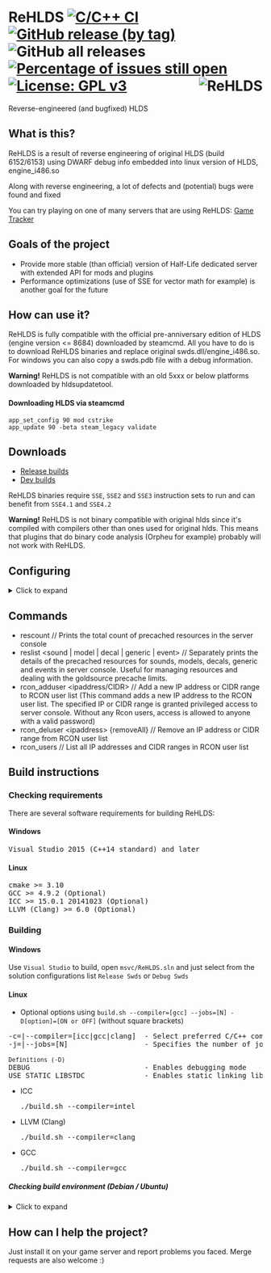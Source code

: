# ReHLDS [![C/C++ CI](https://github.com/rehlds/ReHLDS/actions/workflows/build.yml/badge.svg)](https://github.com/rehlds/ReHLDS/actions/workflows/build.yml) [![GitHub release (by tag)](https://img.shields.io/github/downloads/rehlds/ReHLDS/latest/total)](https://github.com/rehlds/ReHLDS/releases/latest) ![GitHub all releases](https://img.shields.io/github/downloads/rehlds/ReHLDS/total) [![Percentage of issues still open](http://isitmaintained.com/badge/open/rehlds/ReHLDS.svg)](http://isitmaintained.com/project/rehlds/ReHLDS "Percentage of issues still open") [![License: GPL v3](https://img.shields.io/badge/License-GPL%20v3-blue.svg)](https://www.gnu.org/licenses/gpl-3.0) <img align="right" src="https://user-images.githubusercontent.com/5860435/111066129-040e5e00-84f0-11eb-9e1f-7a7e8611da2b.png" alt="ReHLDS" />
Reverse-engineered (and bugfixed) HLDS

## What is this?
ReHLDS is a result of reverse engineering of original HLDS (build 6152/6153) using DWARF debug info embedded into linux version of HLDS, engine_i486.so

Along with reverse engineering, a lot of defects and (potential) bugs were found and fixed

You can try playing on one of many servers that are using ReHLDS: [Game Tracker](http://www.gametracker.com/search/?search_by=server_variable&search_by2=sv_version)

## Goals of the project
<ul>
<li>Provide more stable (than official) version of Half-Life dedicated server with extended API for mods and plugins</li>
<li>Performance optimizations (use of SSE for vector math for example) is another goal for the future</li>
</ul>

## How can use it?
ReHLDS is fully compatible with the official pre-anniversary edition of HLDS (engine version <= 8684) downloaded by steamcmd. All you have to do is to download ReHLDS binaries and replace original swds.dll/engine_i486.so. For windows you can also copy a swds.pdb file with a debug information.

<b>Warning!</b> ReHLDS is not compatible with an old 5xxx or below platforms downloaded by hldsupdatetool.

#### Downloading HLDS via steamcmd

```
app_set_config 90 mod cstrike
app_update 90 -beta steam_legacy validate
```

## Downloads
* [Release builds](https://github.com/rehlds/ReHLDS/releases)
* [Dev builds](https://github.com/rehlds/ReHLDS/actions/workflows/build.yml)

ReHLDS binaries require `SSE`, `SSE2` and `SSE3` instruction sets to run and can benefit from `SSE4.1` and `SSE4.2`

<b>Warning!</b> ReHLDS is not binary compatible with original hlds since it's compiled with compilers other than ones used for original hlds.
This means that plugins that do binary code analysis (Orpheu for example) probably will not work with ReHLDS.

## Configuring
<details>
<summary>Click to expand</summary>
<ul>
<li>listipcfgfile &lt;filename&gt; // File for permanent ip bans. Default: listip.cfg
<li>syserror_logfile &lt;filename&gt; // File for the system error log. Default: sys_error.log
<li>sv_auto_precache_sounds_in_models &lt;1|0&gt; // Automatically precache sounds attached to models. Deault: 0
<li>sv_delayed_spray_upload &lt;1|0&gt; // Upload custom sprays after entering the game instead of when connecting. It increases upload speed. Default: 0
<li>sv_echo_unknown_cmd &lt;1|0&gt; // Echo in the console when trying execute an unknown command. Default: 0
<li>sv_rcon_condebug &lt;1|0&gt; // Print rcon debug in the console. Default: 1
<li>sv_force_ent_intersection &lt;1|0&gt; // In a 3-rd party plugins used to force colliding of SOLID_SLIDEBOX entities. Default: 0
<li>sv_rehlds_force_dlmax &lt;1|0&gt; // Force a client's cl_dlmax cvar to 1024. It avoids an excessive packets fragmentation. Default: 0
<li>sv_rehlds_hull_centering &lt;1|0&gt; // Use center of hull instead of corner. Default: 0
<li>sv_rehlds_movecmdrate_max_avg // Max average level of 'move' cmds for ban. Default: 400
<li>sv_rehlds_movecmdrate_avg_punish // Time in minutes for which the player will be banned (0 - Permanent, use a negative number for a kick). Default: 5
<li>sv_rehlds_movecmdrate_max_burst // Max burst level of 'move' cmds for ban. Default: 2500
<li>sv_rehlds_movecmdrate_burst_punish // Time in minutes for which the player will be banned (0 - Permanent, use a negative number for a kick). Default: 5
<li>sv_rehlds_send_mapcycle &lt;1|0&gt; // Send mapcycle.txt in serverinfo message (HLDS behavior, but it is unused on the client). Default: 0
<li>sv_rehlds_stringcmdrate_max_avg // Max average level of 'string' cmds for ban. Default: 80
<li>sv_rehlds_stringcmdrate_avg_punish // Time in minutes for which the player will be banned (0 - Permanent, use a negative number for a kick). Default: 5
<li>sv_rehlds_stringcmdrate_max_burst // Max burst level of 'string' cmds for ban. Default: 400
<li>sv_rehlds_stringcmdrate_burst_punish // Time in minutes for which the player will be banned (0 - Permanent, use a negative number for a kick). Default: 5
<li>sv_rehlds_userinfo_transmitted_fields // Userinfo fields only with these keys will be transmitted to clients via network. If not set then all fields will be transmitted (except prefixed with underscore). Each key must be prefixed by backslash, for example "\name\model\*sid\*hltv\bottomcolor\topcolor". See [wiki](https://github.com/rehlds/ReHLDS/wiki/Userinfo-keys) to collect sufficient set of keys for your server. Default: ""
<li>sv_rehlds_attachedentities_playeranimationspeed_fix // Fixes bug with gait animation speed increase when player has some attached entities (aiments). Can cause animation lags when cl_updaterate is low. Default: 0
<li>sv_rehlds_maxclients_from_single_ip // Limit number of connections at the same time from single IP address, not confuse to already connected players. Default: 5
<li>sv_rehlds_local_gametime &lt;1|0&gt; // A feature of local gametime which decrease "lags" if you run same map for a long time. Default: 0
<li>sv_use_entity_file // Use custom entity file for a map. Path to an entity file will be "maps/[map name].ent". 0 - use original entities. 1 - use .ent files from maps directory. 2 - use .ent files from maps directory and create new .ent file if not exist.
<li>sv_usercmd_custom_random_seed // When enabled server will populate an additional random seed independent of the client. Default: 0
<li>sv_net_incoming_decompression <1|0> // When enabled server will decompress of incoming compressed file transfer payloads. Default: 1
<li>sv_net_incoming_decompression_max_ratio <0|100> // Sets the max allowed ratio between compressed and uncompressed data for file transfer. (A ratio close to 90 indicates large uncompressed data with low entropy) Default: 80.0
<li>sv_net_incoming_decompression_max_size <16|65536> // Sets the max allowed size for decompressed file transfer data. Default: 65536 bytes
<li>sv_net_incoming_decompression_punish // Time in minutes for which the player will be banned for malformed/abnormal bzip2 fragments (0 - Permanent, use a negative number for a kick). Default: -1
<li>sv_tags &lt;comma-delimited string list of tags&gt; // Sets a string defining the "gametags" for this server, this is optional, but if it is set it allows users/scripts to filter in the matchmaking/server-browser interfaces based on the value. Default: ""
<li>sv_filterban &lt;-1|0|1&gt;// Set packet filtering by IP mode. -1 - All players will be rejected without any exceptions. 0 - No checks will happen. 1 - All incoming players will be checked if they're IP banned (if they have an IP filter entry), if they are, they will be kicked. Default: 1
</ul>
</details>

## Commands
<ul>
<li>rescount // Prints the total count of precached resources in the server console
<li>reslist &lt;sound | model | decal | generic | event&gt; // Separately prints the details of the precached resources for sounds, models, decals, generic and events in server console. Useful for managing resources and dealing with the goldsource precache limits.
<li>rcon_adduser &lt;ipaddress/CIDR&gt; // Add a new IP address or CIDR range to RCON user list (This command adds a new IP address to the RCON user list. The specified IP or CIDR range is granted privileged access to server console. Without any Rcon users, access is allowed to anyone with a valid password)</li>
<li>rcon_deluser &lt;ipaddress&gt; {removeAll} // Remove an IP address or CIDR range from RCON user list</li>
<li>rcon_users // List all IP addresses and CIDR ranges in RCON user list</li>
</ul>

## Build instructions
### Checking requirements
There are several software requirements for building ReHLDS:

#### Windows
<pre>
Visual Studio 2015 (C++14 standard) and later
</pre>

#### Linux
<pre>
cmake >= 3.10
GCC >= 4.9.2 (Optional)
ICC >= 15.0.1 20141023 (Optional)
LLVM (Clang) >= 6.0 (Optional)
</pre>

### Building

#### Windows
Use `Visual Studio` to build, open `msvc/ReHLDS.sln` and just select from the solution configurations list `Release Swds` or `Debug Swds`

#### Linux

* Optional options using `build.sh --compiler=[gcc] --jobs=[N] -D[option]=[ON or OFF]` (without square brackets)

<pre>
-c=|--compiler=[icc|gcc|clang]  - Select preferred C/C++ compiler to build
-j=|--jobs=[N]                  - Specifies the number of jobs (commands) to run simultaneously (For faster building)

<sub>Definitions (-D)</sub>
DEBUG                           - Enables debugging mode
USE_STATIC_LIBSTDC              - Enables static linking library libstdc++
</pre>

* ICC          <pre>./build.sh --compiler=intel</pre>
* LLVM (Clang) <pre>./build.sh --compiler=clang</pre>
* GCC          <pre>./build.sh --compiler=gcc</pre>

##### Checking build environment (Debian / Ubuntu)

<details>
<summary>Click to expand</summary>

<ul>
<li>
Installing required packages
<pre>
sudo dpkg --add-architecture i386
sudo apt-get update
sudo apt-get install -y gcc-multilib g++-multilib
sudo apt-get install -y build-essential
sudo apt-get install -y libc6-dev libc6-dev-i386
</pre>
</li>

<li>
Select the preferred C/C++ Compiler installation
<pre>
1) sudo apt-get install -y gcc g++
2) sudo apt-get install -y clang
</pre>
</li>
</ul>
</details>

## How can I help the project?
Just install it on your game server and report problems you faced.
Merge requests are also welcome :)
